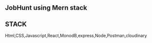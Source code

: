 ## JobHunt using Mern stack

## STACK
Html,CSS,Javascript,React,MonodB,express,Node,Postman,cloudinary 
